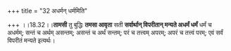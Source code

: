 +++
title = "32 अधर्मन् धर्ममिति"

+++
।।18.32।।**तामसी** तु बुद्धिः **तमसा आवृता** सती **सर्वार्थान् विपरीतान्
मन्यते अधर्मं धर्मं** धर्मं च अधर्मम्; सन्तं च अर्थम् असन्तम्; असन्तं च
अर्थं सन्तम्; परं च तत्त्वम् अपरम्; अपरं च तत्त्वं परम्; एवं सर्वं
विपरीतं मन्यते इत्यर्थः।
